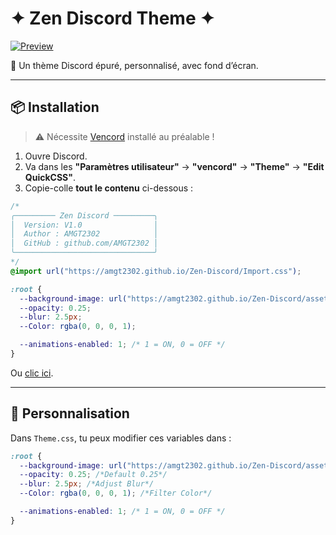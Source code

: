 # ✦ Zen Discord Theme ✦

[![Preview](https://img.shields.io/badge/Preview-5865F2?logo=Discord&style=for-the-badge&labelColor=black)](https://gibbu.github.io/ThemePreview/?file=https://amgt2302.github.io/Zen-Discord/Theme.css)

🎨 Un thème Discord épuré, personnalisé, avec fond d’écran.

---

## 📦 Installation

> ⚠️ Nécessite [Vencord](https://vencord.dev/download/) installé au préalable !

  1. Ouvre Discord. 
  2. Va dans les **"Paramètres utilisateur"** → **"vencord"** → **"Theme"** → **"Edit QuickCSS"**.
  3. Copie-colle **tout le contenu** ci-dessous :

```css
/*
╭───────── Zen Discord ─────────╮
│  Version: V1.0                │
│  Author : AMGT2302            │
│  GitHub : github.com/AMGT2302 │
╰───────────────────────────────╯
*/
@import url("https://amgt2302.github.io/Zen-Discord/Import.css");

:root {
  --background-image: url("https://amgt2302.github.io/Zen-Discord/asset/Default.jpg");
  --opacity: 0.25;
  --blur: 2.5px;
  --Color: rgba(0, 0, 0, 1);

  --animations-enabled: 1; /* 1 = ON, 0 = OFF */
}
```
Ou [clic ici](https://amgt2302.github.io/Zen-Discord/Theme.css).

---

## 🎨 Personnalisation

Dans `Theme.css`, tu peux modifier ces variables dans :

```css
:root {
  --background-image: url("https://amgt2302.github.io/Zen-Discord/asset/Default.jpg"); /*Background Url*/
  --opacity: 0.25; /*Default 0.25*/
  --blur: 2.5px; /*Adjust Blur*/
  --Color: rgba(0, 0, 0, 1); /*Filter Color*/

  --animations-enabled: 1; /* 1 = ON, 0 = OFF */
}
```